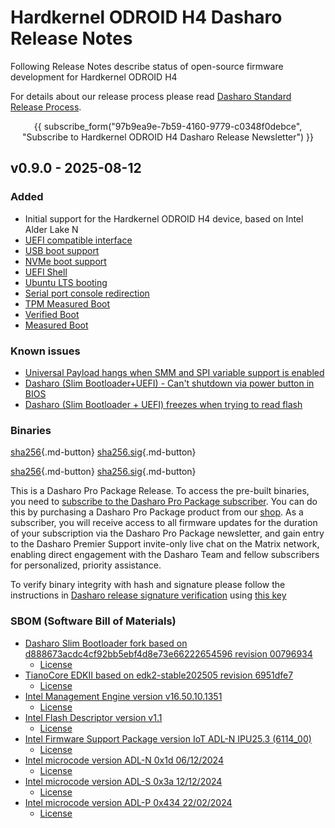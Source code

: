 # Hardkernel ODROID H4 Dasharo Release Notes

Following Release Notes describe status of open-source firmware development for
Hardkernel ODROID H4

For details about our release process please read
[Dasharo Standard Release Process](../../dev-proc/standard-release-process.md).

<center>

{{ subscribe_form("97b9ea9e-7b59-4160-9779-c0348f0debce",
"Subscribe to Hardkernel ODROID H4 Dasharo Release Newsletter") }}

</center>

## v0.9.0 - 2025-08-12

### Added

- Initial support for the Hardkernel ODROID H4 device, based on Intel Alder
  Lake N
- [UEFI compatible interface](https://docs.dasharo.com/unified-test-documentation/dasharo-compatibility/30M-uefi-compatible-interface/)
- [USB boot support](https://docs.dasharo.com/unified-test-documentation/dasharo-compatibility/31N-usb-boot/)
- [NVMe boot support](https://docs.dasharo.com/unified-test-documentation/dasharo-compatibility/312-nvme-support/)
- [UEFI Shell](https://docs.dasharo.com/unified-test-documentation/dasharo-compatibility/30P-uefi-shell/)
- [Ubuntu LTS booting](https://docs.dasharo.com/unified-test-documentation/dasharo-compatibility/308-debian-stable-and-ubuntu-lts-support/)
- [Serial port console redirection](https://docs.dasharo.com/unified-test-documentation/dasharo-compatibility/31G-ec-and-superio/#sio004001-serial-port-in-firmware)
- [TPM Measured Boot](https://docs.dasharo.com/unified-test-documentation/dasharo-security/203-measured-boot/)
- [Verified Boot](https://slimbootloader.github.io/security/verified-boot.html)
- [Measured Boot](https://slimbootloader.github.io/security/measured-boot.html)

### Known issues

- [Universal Payload hangs when SMM and SPI variable support is enabled](https://github.com/Dasharo/dasharo-issues/issues/1485)
- [Dasharo (Slim Bootloader+UEFI) - Can't shutdown via power button in BIOS](https://github.com/Dasharo/dasharo-issues/issues/1513)
- [Dasharo (Slim Bootloader + UEFI) freezes when trying to read flash](https://github.com/Dasharo/dasharo-issues/issues/1494)

### Binaries

[sha256][hardkernel_odroid_h4_v0.9.0_slim_bootloader_uefi.rom_hash]{.md-button}
[sha256.sig][hardkernel_odroid_h4_v0.9.0_slim_bootloader_uefi.rom_sig]{.md-button}

[sha256][hardkernel_odroid_h4_v0.9.0_slim_bootloader_uefi_dev_signed.rom_hash]{.md-button}
[sha256.sig][hardkernel_odroid_h4_v0.9.0_slim_bootloader_uefi_dev_signed.rom_sig]{.md-button}

This is a Dasharo Pro Package Release. To access the pre-built binaries, you
need to [subscribe to the Dasharo Pro Package
subscriber](../../ways-you-can-help-us.md#become-a-dasharo-pro-package-subscriber).
You can do this by purchasing a Dasharo Pro Package product from our
[shop](https://shop.3mdeb.com/shop/dasharo-pro-package/dasharo-slim-bootloaderuefi-pro-package-for-network-appliance/).
As a subscriber, you will receive access to all firmware updates for the
duration of your subscription via the Dasharo Pro Package newsletter, and gain
entry to the Dasharo Premier Support invite-only live chat on the Matrix
network, enabling direct engagement with the Dasharo Team and fellow
subscribers for personalized, priority assistance.

To verify binary integrity with hash and signature please follow the
instructions in [Dasharo release signature verification](/guides/signature-verification)
using [this key](https://raw.githubusercontent.com/3mdeb/3mdeb-secpack/master/dasharo/hardkernel_odroid_h4/dasharo-release-0.x-compatible-with-hardkernel-odroid-h4-family-signing-key.asc)

### SBOM (Software Bill of Materials)

- [Dasharo Slim Bootloader fork based on d888673acdc4cf92bb5ebf4d8e73e66222654596 revision 00796934](https://github.com/Dasharo/slimbootloader/tree/00796934)
    + [License](https://github.com/Dasharo/slimbootloader/blob/00796934/LICENSE)
- [TianoCore EDKII based on edk2-stable202505 revision 6951dfe7](https://github.com/tianocore/edk2/tree/6951dfe7)
    + [License](https://github.com/tianocore/edk2/blob/6951dfe7/License.txt)
- [Intel Management Engine version v16.50.10.1351](https://github.com/Dasharo/dasharo-blobs/blob/cbfff4d0/hardkernel/odroid_h4/me.bin)
    + [License](https://github.com/Dasharo/dasharo-blobs/blob/cbfff4d0/licenses/pv%20intel%20obl%20software%20license%20agreement%2011.2.2017.pdf)
- [Intel Flash Descriptor version v1.1](https://github.com/Dasharo/dasharo-blobs/blob/cbfff4d0/hardkernel/odroid_h4/descriptor.bin)
    + [License](https://github.com/Dasharo/dasharo-blobs/blob/cbfff4d0/licenses/pv%20intel%20obl%20software%20license%20agreement%2011.2.2017.pdf)
- [Intel Firmware Support Package version IoT ADL-N IPU25.3 (6114_00)](https://github.com/intel/FSP/commits/15848ee4934acbd94069454f369e9869bb0f1295/AlderLakeFspBinPkg/IoT/AlderLakeN)
    + [License](https://github.com/intel/FSP/blob/15848ee4934acbd94069454f369e9869bb0f1295/FSP_License.pdf)
- [Intel microcode version ADL-N 0x1d 06/12/2024](https://github.com/slimbootloader/firmwareblob/tree/58900f79bf77d5032ce85cf4196b640123e316d8/m_19_b06e0_0000001d.mcb)
    + [License](https://github.com/intel/Intel-Linux-Processor-Microcode-Data-Files/blob/58900f79bf77d5032ce85cf4196b640123e316d8/Microcode/AlderLake/IntelMicrocodeLicense.txt)
- [Intel microcode version ADL-S 0x3a 12/12/2024](https://github.com/slimbootloader/firmwareblob/tree/58900f79bf77d5032ce85cf4196b640123e316d8/m_07_90672_0000003a.mcb)
    + [License](https://github.com/slimbootloader/firmwareblob/blob/58900f79bf77d5032ce85cf4196b640123e316d8/Microcode/AlderLake/IntelMicrocodeLicense.txt)
- [Intel microcode version ADL-P 0x434 22/02/2024](https://github.com/slimbootloader/firmwareblob/tree/58900f79bf77d5032ce85cf4196b640123e316d8/m_80_906a3_00000434.mcb)
    + [License](https://github.com/slimbootloader/firmwareblob/blob/58900f79bf77d5032ce85cf4196b640123e316d8/Microcode/AlderLake/IntelMicrocodeLicense.txt)

[hardkernel_odroid_h4_v0.9.0_slim_bootloader_uefi.rom_hash]: https://dl.3mdeb.com/open-source-firmware/Dasharo/hardkernel_odroid_h4/uefi/v0.9.0/hardkernel_odroid_h4_v0.9.0_slim_bootloader_uefi.rom.sha256
[hardkernel_odroid_h4_v0.9.0_slim_bootloader_uefi.rom_sig]: https://dl.3mdeb.com/open-source-firmware/Dasharo/hardkernel_odroid_h4/uefi/v0.9.0/hardkernel_odroid_h4_v0.9.0_slim_bootloader_uefi.rom.sha256.sig
[hardkernel_odroid_h4_v0.9.0_slim_bootloader_uefi_dev_signed.rom_hash]: https://dl.3mdeb.com/open-source-firmware/Dasharo/hardkernel_odroid_h4/uefi/v0.9.0/hardkernel_odroid_h4_v0.9.0_slim_bootloader_uefi_dev_signed.rom.sha256
[hardkernel_odroid_h4_v0.9.0_slim_bootloader_uefi_dev_signed.rom_sig]: https://dl.3mdeb.com/open-source-firmware/Dasharo/hardkernel_odroid_h4/uefi/v0.9.0/hardkernel_odroid_h4_v0.9.0_slim_bootloader_uefi_dev_signed.rom.sha256.sig
